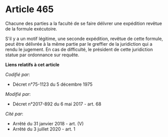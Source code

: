 # Article 465

Chacune des parties a la faculté de se faire délivrer une expédition revêtue de la formule exécutoire. 

S'il y a un motif légitime, une seconde expédition, revêtue de cette formule, peut être délivrée à la même partie par le
greffier de la juridiction qui a rendu le jugement. En cas de difficulté, le président de cette juridiction statue par
ordonnance sur requête.

**Liens relatifs à cet article**

_Codifié par_:

  - Décret n°75-1123 du 5 décembre 1975

_Modifié par_:

  - Décret n°2017-892 du 6 mai 2017 - art. 68

_Cité par_:

  - Arrêté du 31 janvier 2018 - art. (V)
  - Arrêté du 3 juillet 2020 - art. 1
